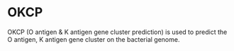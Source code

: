 # OKCP
OKCP (O antigen &amp; K antigen gene cluster prediction) is used to predict the O antigen, K antigen gene cluster on the bacterial genome.
